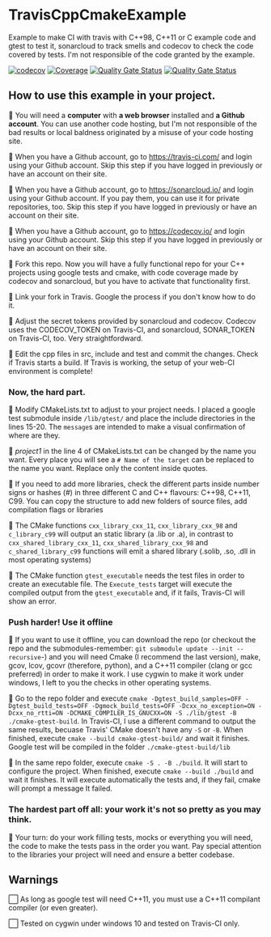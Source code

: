 # TravisCppCmakeExample
Example to make CI with travis with C++98, C++11 or C example code and gtest to test it, sonarcloud to track smells and codecov to check the code covered by tests. I'm not responsible of the code granted by the example.

[![codecov](https://codecov.io/gh/jmramosr/TravisCppCmakeExample/branch/master/graph/badge.svg)](https://codecov.io/gh/jmramosr/TravisCppCmakeExample) [![Coverage](https://sonarcloud.io/api/project_badges/measure?project=jmramosr_TravisCppCmakeExample&metric=coverage)](https://sonarcloud.io/dashboard?id=jmramosr_TravisCppCmakeExample) [![Quality Gate Status](https://sonarcloud.io/api/project_badges/measure?project=jmramosr_TravisCppCmakeExample&metric=alert_status)](https://sonarcloud.io/dashboard?id=jmramosr_TravisCppCmakeExample) [![Quality Gate Status](https://travis-ci.com/jmramosr/TravisCppCmakeExample.svg?branch=master&status=created)](https://travis-ci.com/github/jmramosr/TravisCppCmakeExample)

## How to use this example in your project.

🔘 You will need a **computer** with **a web browser** installed and **a Github account**. You can use another code hosting, but I'm not responsible of the bad results or local baldness originated by a misuse of your code hosting site.

🔘 When you have a Github account, go to https://travis-ci.com/ and login using your Github account. Skip this step if you have logged in previously or have an account on their site.

🔘 When you have a Github account, go to https://sonarcloud.io/ and login using your Github account. If you pay them, you can use it for private repositories, too. Skip this step if you have logged in previously or have an account on their site.

🔘 When you have a Github account, go to https://codecov.io/ and login using your Github account. Skip this step if you have logged in previously or have an account on their site.

🔘 Fork this repo. Now you will have a fully functional repo for your C++ projects using google tests and cmake, with code coverage made by codecov and sonarcloud, but you have to activate that functionality first.

🔘 Link your fork in Travis. Google the process if you don't know how to do it.

🔘 Adjust the secret tokens provided by sonarcloud and codecov. Codecov uses the CODECOV_TOKEN on Travis-CI, and sonarcloud, SONAR_TOKEN on Travis-CI, too. Very straightfordward.

🔘 Edit the cpp files in src, include and test and commit the changes. Check if Travis starts a build. If Travis is working, the setup of your web-CI environment is complete!

### Now, the hard part.

🔘 Modify CMakeLists.txt to adjust to your project needs. I placed a google test submodule inside `/lib/gtest/` and place the include directories in the lines 15-20. The `message`s are intended to make a visual confirmation of where are they.

🔘 _project1_ in the line 4 of CMakeLists.txt can be changed by the name you want. Every place you will see a `# Name of the target` can be replaced to the name you want. Replace only the content inside quotes.

🔘 If you need to add more libraries, check the different parts inside number signs or hashes (#) in three different C and C++ flavours: C++98, C++11, C99. You can copy the structure to add new folders of source files, add compilation flags or libraries

🔘 The CMake functions `cxx_library_cxx_11`, `cxx_library_cxx_98` and `c_library_c99` will output an static library (a .lib or .a), in contrast to `cxx_shared_library_cxx_11`, `cxx_shared_library_cxx_98` and `c_shared_library_c99` functions will emit a shared library (.solib, .so, .dll in most operating systems)

🔘 The CMake function `gtest_executable` needs the test files in order to create an executable file. The `Execute_tests` target will execute the compiled output from the `gtest_executable` and, if it fails, Travis-CI will show an error.

### Push harder! Use it offline

🔘 If you want to use it offline, you can download the repo (or checkout the repo and the submodules-remember: `git submodule update --init --recursive`-) and you will need Cmake (I recommend the last version), make, gcov, lcov, gcovr (therefore, python), and a C++11 compiler (clang or gcc preferred) in order to make it work. I use cygwin to make it work under windows, I left to you the checks in other operating systems.

🔘 Go to the repo folder and execute `cmake -Dgtest_build_samples=OFF -Dgtest_build_tests=OFF -Dgmock_build_tests=OFF -Dcxx_no_exception=ON -Dcxx_no_rtti=ON -DCMAKE_COMPILER_IS_GNUCXX=ON -S ./lib/gtest -B ./cmake-gtest-build`. In Travis-CI, I use a different command to output the same results, becuase Travis' CMake doesn't have any `-S` or `-B`. When finished, execute `cmake --build cmake-gtest-build/` and wait it finishes. Google test will be compiled in the folder `./cmake-gtest-build/lib`

🔘 In the same repo folder, execute `cmake -S . -B ./build`. It will start to configure the project. When finished, execute `cmake --build ./build` and wait it finishes. It will execute automatically the tests and, if they fail, cmake will prompt a message It failed.

### The hardest part off all: your work it's not so pretty as you may think.

🔘 Your turn: do your work filling tests, mocks or everything you will need, the code to make the tests pass in the order you want. Pay special attention to the libraries your project will need and ensure a better codebase.

## Warnings

⬜️ As long as google test will need C++11, you must use a C++11 compilant compiler (or even greater).

⬜️ Tested on cygwin under windows 10 and tested on Travis-CI only.
